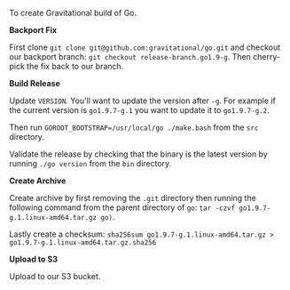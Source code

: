 To create Gravitational build of Go.

**Backport Fix**

First clone `git clone git@github.com:gravitational/go.git` and checkout our backport branch: `git checkout release-branch.go1.9-g`. Then cherry-pick the fix back to our branch.

**Build Release**

Update `VERSION`. You'll want to update the version after `-g`. For example if the current version is `go1.9.7-g.1` you want to update it to `go1.9.7-g.2`.

Then run `GOROOT_BOOTSTRAP=/usr/local/go ./make.bash` from the `src` directory.

Validate the release by checking that the binary is the latest version by running `./go version` from the `bin` directory.

**Create Archive**

Create archive by first removing the `.git` directory then running the following command from the parent directory of `go`:  `tar -czvf go1.9.7-g.1.linux-amd64.tar.gz go)`.

Lastly create a checksum: `sha256sum go1.9.7-g.1.linux-amd64.tar.gz > go1.9.7-g.1.linux-amd64.tar.gz.sha256`

**Upload to S3**

Upload to our S3 bucket.
